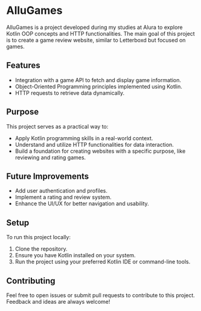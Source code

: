 # AlluGames

AlluGames is a project developed during my studies at Alura to explore Kotlin OOP concepts and HTTP functionalities. The main goal of this project is to create a game review website, similar to Letterboxd but focused on games.

## Features
- Integration with a game API to fetch and display game information.
- Object-Oriented Programming principles implemented using Kotlin.
- HTTP requests to retrieve data dynamically.

## Purpose
This project serves as a practical way to:
- Apply Kotlin programming skills in a real-world context.
- Understand and utilize HTTP functionalities for data interaction.
- Build a foundation for creating websites with a specific purpose, like reviewing and rating games.

## Future Improvements
- Add user authentication and profiles.
- Implement a rating and review system.
- Enhance the UI/UX for better navigation and usability.

## Setup
To run this project locally:
1. Clone the repository.
2. Ensure you have Kotlin installed on your system.
3. Run the project using your preferred Kotlin IDE or command-line tools.

## Contributing
Feel free to open issues or submit pull requests to contribute to this project. Feedback and ideas are always welcome!
